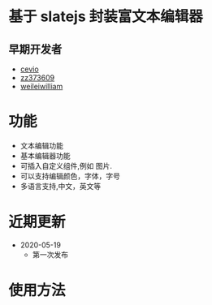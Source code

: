 # 基于 slatejs 封装富文本编辑器

## 早期开发者
  - [cevio](https://github.com/cevio)
  - [zz373609](https://github.com/zz373609)
  - [weileiwilliam](https://github.com/weileiwilliam)


# 功能

  - 文本编辑功能
  - 基本编辑器功能
  - 可插入自定义组件,例如 图片.
  - 可以支持编辑颜色，字体，字号
  - 多语言支持,中文，英文等

# 近期更新
  - 2020-05-19
    - 第一次发布
  
# 使用方法



